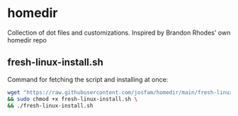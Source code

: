 # homedir

Collection of dot files and customizations. Inspired by Brandon Rhodes' own homedir repo

## fresh-linux-install.sh

Command for fetching the script and installing at once:

```sh
wget "https://raw.githubusercontent.com/josfam/homedir/main/fresh-linux-install.sh" \
&& sudo chmod +x fresh-linux-install.sh \
&& ./fresh-linux-install.sh
```
